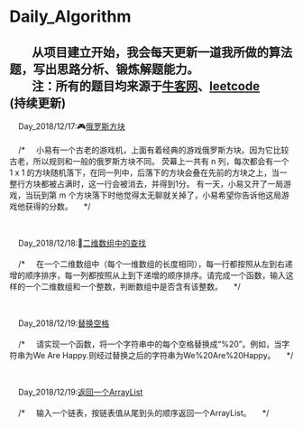 # Daily_Algorithm

&nbsp;&nbsp;&nbsp;&nbsp;&nbsp;&nbsp;&nbsp;&nbsp;从项目建立开始，我会每天更新一道我所做的算法题，写出思路分析、锻炼解题能力。
</br>
&nbsp;&nbsp;&nbsp;&nbsp;&nbsp;&nbsp;&nbsp;&nbsp;注：所有的题目均来源于[牛客网](https://www.nowcoder.com)、[leetcode](https://leetcode.com/)
<br>
(持续更新)
------
&nbsp;&nbsp;&nbsp;&nbsp;Day_2018/12/17:🎮[俄罗斯方块](https://github.com/AnnAsmoothsea/Daily_Algorithm/blob/master/nowcoder/test1216.java)
</br>
</br>
&nbsp;&nbsp;&nbsp;&nbsp;/*
&nbsp;&nbsp;&nbsp;&nbsp;小易有一个古老的游戏机，上面有着经典的游戏俄罗斯方块。因为它比较古老，所以规则和一般的俄罗斯方块不同。
荧幕上一共有 n 列，每次都会有一个 1 x 1 的方块随机落下，在同一列中，后落下的方块会叠在先前的方块之上，当一整行方块都被占满时，这一行会被消去，并得到1分。
有一天，小易又开了一局游戏，当玩到第 m 个方块落下时他觉得太无聊就关掉了，小易希望你告诉他这局游戏他获得的分数。
&nbsp;&nbsp;&nbsp;&nbsp;*/

</br>

&nbsp;&nbsp;&nbsp;&nbsp;Day_2018/12/18:🌟[二维数组中的查找](https://github.com/AnnAsmoothsea/Daily_Algorithm/blob/master/nowcoder/Solution.java)
</br>
</br>
&nbsp;&nbsp;&nbsp;&nbsp;/*
&nbsp;&nbsp;&nbsp;&nbsp;在一个二维数组中（每个一维数组的长度相同），每一行都按照从左到右递增的顺序排序，每一列都按照从上到下递增的顺序排序。请完成一个函数，输入这样的一个二维数组和一个整数，判断数组中是否含有该整数。
&nbsp;&nbsp;&nbsp;&nbsp;*/

</br>

&nbsp;&nbsp;&nbsp;&nbsp;Day_2018/12/19:[替换空格](https://github.com/AnnAsmoothsea/Daily_Algorithm/blob/master/nowcoder/ChangeSpace.java)
</br>
</br>
&nbsp;&nbsp;&nbsp;&nbsp;/*
&nbsp;&nbsp;&nbsp;&nbsp;请实现一个函数，将一个字符串中的每个空格替换成“%20”。例如，当字符串为We Are Happy.则经过替换之后的字符串为We%20Are%20Happy。
&nbsp;&nbsp;&nbsp;&nbsp;*/

</br>

&nbsp;&nbsp;&nbsp;&nbsp;Day_2018/12/19:[返回一个ArrayList](https://github.com/AnnAsmoothsea/Daily_Algorithm/blob/master/nowcoder/test1220.java)
</br>
</br>
&nbsp;&nbsp;&nbsp;&nbsp;/*
&nbsp;&nbsp;&nbsp;&nbsp;输入一个链表，按链表值从尾到头的顺序返回一个ArrayList。
&nbsp;&nbsp;&nbsp;&nbsp;*/

</br>

